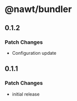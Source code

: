# @nawt/bundler

## 0.1.2

### Patch Changes

- Configuration update

## 0.1.1

### Patch Changes

- initial release
